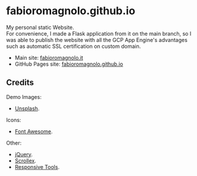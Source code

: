 # fabioromagnolo.github.io
My personal static Website.  
For convenience, I made a Flask application from it on the main branch, 
so I was able to publish the website with all the GCP App Engine's advantages such as automatic SSL certification on custom domain.

- Main site: [fabioromagnolo.it](https://www.fabioromagnolo.it)
- GitHub Pages site: [fabioromagnolo.github.io](https://www.fabioromagnolo.github.io)


## Credits
Demo Images:
  - [Unsplash](https://unsplash.com/).

Icons:
  - [Font Awesome](https://fontawesome.com).

Other:
  - [jQuery](https://jquery.com).
  - [Scrollex](https://github.com/ajlkn/jquery.scrollex).
  - [Responsive Tools](https://github.com/ajlkn/responsive-tools).